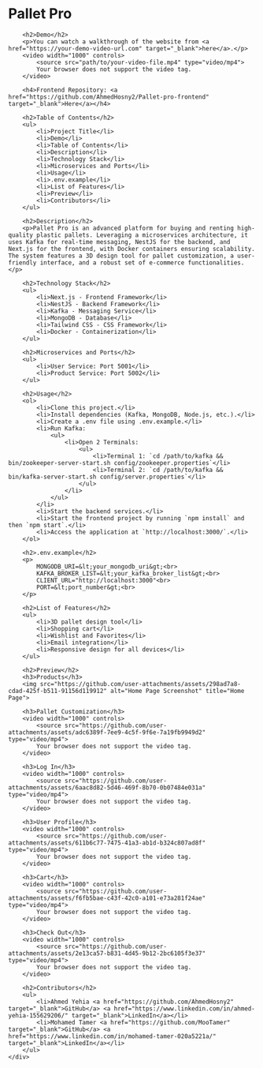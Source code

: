 <!DOCTYPE html>
<html lang="en">
<head>
    <meta charset="UTF-8">
    <meta name="viewport" content="width=device-width, initial-scale=1.0">
    <meta name="description" content="Pallet Pro is an advanced platform for buying and renting high-quality plastic pallets, utilizing a microservices architecture with Kafka, NestJS, and Next.js.">
    <meta name="keywords" content="Pallet Pro, Plastic Pallets, Microservices, Kafka, NestJS, Next.js, Docker">
    <meta name="author" content="Ahmed Yehia, Mohamed Tamer">
    <title>Pallet Pro</title>

</head>
<body>
    <div class="container">
        <h1>Pallet Pro</h1>
        
        <h2>Demo</h2>
        <p>You can watch a walkthrough of the website from <a href="https://your-demo-video-url.com" target="_blank">here</a>.</p>
        <video width="1000" controls>
            <source src="path/to/your-video-file.mp4" type="video/mp4">
            Your browser does not support the video tag.
        </video>
        
        <h4>Frontend Repository: <a href="https://github.com/AhmedHosny2/Pallet-pro-frontend" target="_blank">Here</a></h4>
        
        <h2>Table of Contents</h2>
        <ul>
            <li>Project Title</li>
            <li>Demo</li>
            <li>Table of Contents</li>
            <li>Description</li>
            <li>Technology Stack</li>
            <li>Microservices and Ports</li>
            <li>Usage</li>
            <li>.env.example</li>
            <li>List of Features</li>
            <li>Preview</li>
            <li>Contributors</li>
        </ul>
        
        <h2>Description</h2>
        <p>Pallet Pro is an advanced platform for buying and renting high-quality plastic pallets. Leveraging a microservices architecture, it uses Kafka for real-time messaging, NestJS for the backend, and Next.js for the frontend, with Docker containers ensuring scalability. The system features a 3D design tool for pallet customization, a user-friendly interface, and a robust set of e-commerce functionalities.</p>
        
        <h2>Technology Stack</h2>
        <ul>
            <li>Next.js - Frontend Framework</li>
            <li>NestJS - Backend Framework</li>
            <li>Kafka - Messaging Service</li>
            <li>MongoDB - Database</li>
            <li>Tailwind CSS - CSS Framework</li>
            <li>Docker - Containerization</li>
        </ul>
        
        <h2>Microservices and Ports</h2>
        <ul>
            <li>User Service: Port 5001</li>
            <li>Product Service: Port 5002</li>
        </ul>
        
        <h2>Usage</h2>
        <ol>
            <li>Clone this project.</li>
            <li>Install dependencies (Kafka, MongoDB, Node.js, etc.).</li>
            <li>Create a .env file using .env.example.</li>
            <li>Run Kafka:
                <ul>
                    <li>Open 2 Terminals: 
                        <ul>
                            <li>Terminal 1: `cd /path/to/kafka && bin/zookeeper-server-start.sh config/zookeeper.properties`</li>
                            <li>Terminal 2: `cd /path/to/kafka && bin/kafka-server-start.sh config/server.properties`</li>
                        </ul>
                    </li>
                </ul>
            </li>
            <li>Start the backend services.</li>
            <li>Start the frontend project by running `npm install` and then `npm start`.</li>
            <li>Access the application at `http://localhost:3000/`.</li>
        </ol>
        
        <h2>.env.example</h2>
        <p>
            MONGODB_URI=&lt;your_mongodb_uri&gt;<br>
            KAFKA_BROKER_LIST=&lt;your_kafka_broker_list&gt;<br>
            CLIENT_URL="http://localhost:3000"<br>
            PORT=&lt;port_number&gt;<br>
        </p>
        
        <h2>List of Features</h2>
        <ul>
            <li>3D pallet design tool</li>
            <li>Shopping cart</li>
            <li>Wishlist and Favorites</li>
            <li>Email integration</li>
            <li>Responsive design for all devices</li>
        </ul>
        
        <h2>Preview</h2>
        <h3>Products</h3>
        <img src="https://github.com/user-attachments/assets/298ad7a8-cdad-425f-b511-91156d119912" alt="Home Page Screenshot" title="Home Page">
        
        <h3>Pallet Customization</h3>
        <video width="1000" controls>
            <source src="https://github.com/user-attachments/assets/adc6389f-7ee9-4c5f-9f6e-7a19fb9949d2" type="video/mp4">
            Your browser does not support the video tag.
        </video>
        
        <h3>Log In</h3>
        <video width="1000" controls>
            <source src="https://github.com/user-attachments/assets/6aac8d82-5d46-469f-8b70-0b07484e031a" type="video/mp4">
            Your browser does not support the video tag.
        </video>
        
        <h3>User Profile</h3>
        <video width="1000" controls>
            <source src="https://github.com/user-attachments/assets/611b6c77-7475-41a3-ab1d-b324c807ad8f" type="video/mp4">
            Your browser does not support the video tag.
        </video>
        
        <h3>Cart</h3>
        <video width="1000" controls>
            <source src="https://github.com/user-attachments/assets/f6fb5bae-c43f-42c0-a101-e73a281f24ae" type="video/mp4">
            Your browser does not support the video tag.
        </video>
        
        <h3>Check Out</h3>
        <video width="1000" controls>
            <source src="https://github.com/user-attachments/assets/2e13ca57-b831-4d45-9b12-2bc6105f3e37" type="video/mp4">
            Your browser does not support the video tag.
        </video>
        
        <h2>Contributors</h2>
        <ul>
            <li>Ahmed Yehia <a href="https://github.com/AhmedHosny2" target="_blank">GitHub</a> <a href="https://www.linkedin.com/in/ahmed-yehia-155629206/" target="_blank">LinkedIn</a></li>
            <li>Mohamed Tamer <a href="https://github.com/MooTamer" target="_blank">GitHub</a> <a href="https://www.linkedin.com/in/mohamed-tamer-020a5221a/" target="_blank">LinkedIn</a></li>
        </ul>
    </div>
</body>
</html>

